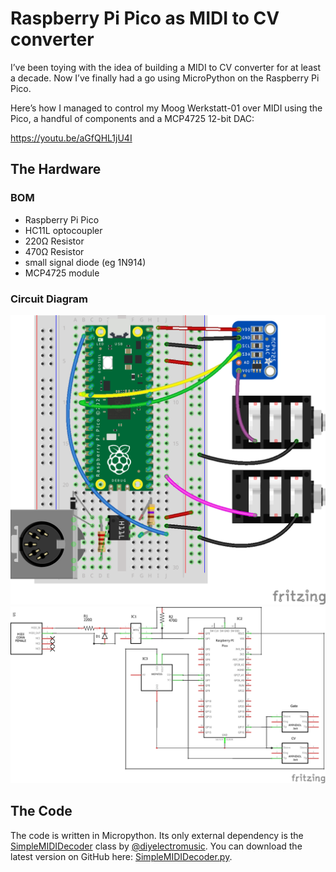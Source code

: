 # Raspberry Pi Pico as MIDI to CV converter

I’ve been toying with the idea of building a MIDI to CV converter for at least a decade. Now I’ve finally had a go using MicroPython on the Raspberry Pi Pico.

Here’s how I managed to control my Moog Werkstatt-01 over MIDI using the Pico, a handful of components and a MCP4725 12-bit DAC:

https://youtu.be/aGfQHL1jU4I

## The Hardware
### BOM
- Raspberry Pi Pico
- HC11L optocoupler
- 220Ω Resistor
- 470Ω Resistor
- small signal diode (eg 1N914)
- MCP4725 module

### Circuit Diagram
![Breadboard](https://raw.githubusercontent.com/axwax/PicoAudioProjects/master/PicoMIDItoCV/_images/Raspberry-Pi-Pico-Midi-to-CV-Interface_bb.png)
![Schematic](https://raw.githubusercontent.com/axwax/PicoAudioProjects/master/PicoMIDItoCV/_images/Raspberry-Pi-Pico-Midi-to-CV-Interface_schem.png)

## The Code
The code is written in Micropython. Its only external dependency is the [SimpleMIDIDecoder](https://diyelectromusic.wordpress.com/2021/06/13/raspberry-pi-pico-midi-channel-router/) class by [@diyelectromusic](https://twitter.com/diyelectromusic). You can download the latest version on GitHub here: [SimpleMIDIDecoder.py](https://github.com/diyelectromusic/sdemp/blob/master/src/SDEMP/Micropython/SimpleMIDIDecoder.py).
